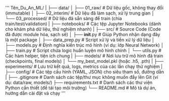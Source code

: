 '''
Tên_Du_An_ML/
|
├── data/
│ ├── 01_raw/ # Dữ liệu gốc, không thay đổi (immutable)
│ ├── 02_interim/ # Dữ liệu đã làm sạch, xử lý trung gian
│ └── 03_processed/ # Dữ liệu đã sẵn sàng để train (chia train/test/validation)
|
├── notebooks/ # Các tệp Jupyter Notebooks (dành cho khám phá dữ liệu, thử nghiệm nhanh)
|
├── src/ # Source Code (Code đã được module hóa, sạch sẽ)
│ ├── **init**.py # Giúp Python nhận dạng đây là một package
│ ├── data_prep.py # Script xử lý và tiền xử lý dữ liệu
│ ├── models.py # Định nghĩa kiến trúc mô hình (ví dụ: lớp Neural Network)
│ ├── train.py # Script chứa logic huấn luyện mô hình chính
│ └── utils.py # Các hàm helper, tiện ích chung
|
├── models/ # Nơi lưu trữ mô hình đã train (checkpoints, final models)
│ └── my_best_model.pkl (hoặc .h5, .pth)
|
├── experiments/ # Lưu trữ kết quả, logs, metrics của các lần chạy thử nghiệm
|
├── config/ # Các tệp cấu hình (YAML, JSON) cho siêu tham số, đường dẫn
|
├── .gitignore # Danh sách các tệp/thư mục không muốn đẩy lên Git (ví dụ: data/raw, models/)
├── requirements.txt # Danh sách các thư viện Python cần thiết (để tái tạo môi trường)
└── README.md # Mô tả dự án, hướng dẫn cài đặt và chạy
'''
